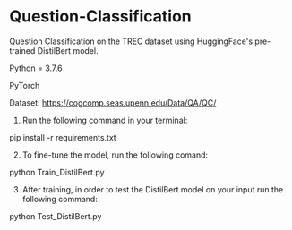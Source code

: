 # Question-Classification
Question Classification on the TREC dataset using HuggingFace's pre-trained DistilBert model.

Python = 3.7.6

PyTorch

Dataset: https://cogcomp.seas.upenn.edu/Data/QA/QC/

1. Run the following command in your terminal:

pip install -r requirements.txt 

2. To fine-tune the model, run the following comand:

python Train_DistilBert.py

3. After training, in order to test the DistilBert model on your input run the following command:

python Test_DistilBert.py
